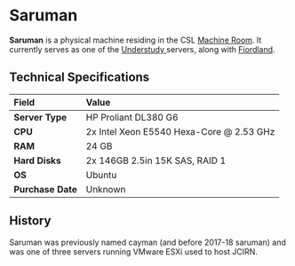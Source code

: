 # Saruman

**Saruman** is a physical machine residing in the CSL [Machine Room](../../../general/machine-room.md). It currently serves as one of the [Understudy ](../)servers, along with [Fiordland]().  

## Technical Specifications

| Field | Value |
| :--- | :--- |
| **Server Type** | HP Proliant DL380 G6 |
| **CPU** | 2x Intel Xeon E5540 Hexa-Core @ 2.53 GHz |
| **RAM** | 24 GB |
| **Hard Disks** | 2x 146GB 2.5in 15K SAS, RAID 1 |
| **OS** | Ubuntu |
| **Purchase Date** | Unknown |

## History

Saruman was previously named cayman \(and before 2017-18 saruman\) and was one of three servers running VMware ESXi used to host JCIRN.

